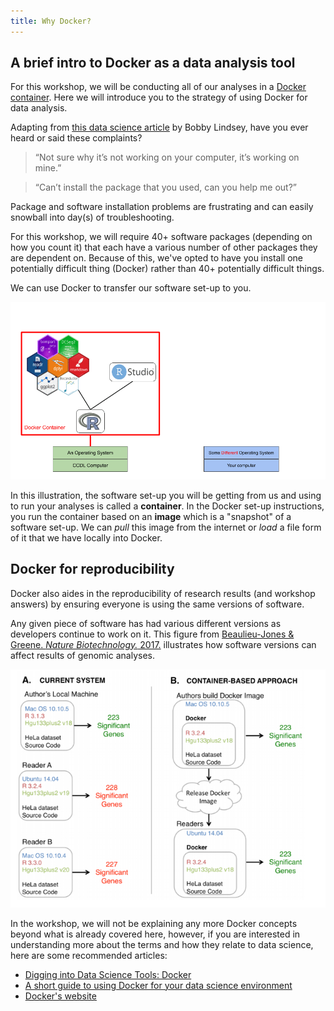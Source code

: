 ```yaml
---
title: Why Docker?
---
```


## A brief intro to Docker as a data analysis tool

For this workshop, we will be conducting all of our analyses in a [Docker container](https://www.docker.com/resources/what-container).
Here we will introduce you to the strategy of using Docker for data analysis.

Adapting from [this data science article](https://towardsdatascience.com/docker-for-data-scientists-5732501f0ba4) by Bobby Lindsey, have you ever heard or said these complaints?

> “Not sure why it’s not working on your computer, it’s working on mine.”

>“Can’t install the package that you used, can you help me out?”

Package and software installation problems are frustrating and can easily snowball
into day(s) of troubleshooting.

For this workshop, we will require 40+ software packages (depending on how you count it)
that each have a various number of other packages they are dependent on.
Because of this, we've opted to have you install one potentially difficult
thing (Docker) rather than 40+ potentially difficult things.

We can use Docker to transfer our software set-up to you.

![docker_gif](screenshots/docker.gif)

In this illustration, the software set-up you will be getting from us and using
to run your analyses is called a **container**.
In the Docker set-up instructions, you run the container based on an **image**
which is a "snapshot" of a software set-up.
 We can *pull* this image from the
internet or *load* a file form of it that we have locally into Docker.  

## Docker for reproducibility

Docker also aides in the reproducibility of research results (and workshop answers)
by ensuring everyone is using the same versions of software.

Any given piece of software has had various different versions as developers
continue to work on it.
This figure from [Beaulieu-Jones & Greene. _Nature Biotechnology._ 2017.](https://doi.org/10.1038/nbt.3780) illustrates how software versions can affect results of genomic analyses.

![docker_concept](screenshots/docker_concept.png)

In the workshop, we will not be explaining any more Docker concepts beyond what
is already covered here, however, if you are interested in understanding more
about the terms and how they relate to data science, here are some recommended
articles:

- [Digging into Data Science Tools: Docker](https://towardsdatascience.com/digging-into-data-science-tools-docker-bbb9f3579c87)
- [A short guide to using Docker for your data science environment](https://towardsdatascience.com/a-short-guide-to-using-docker-for-your-data-science-environment-912617b3603e)
- [Docker's website](https://www.docker.com/)
